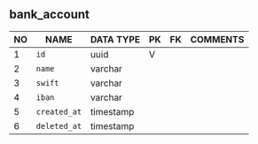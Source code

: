 
bank_account
----------------------------


NO | NAME | DATA TYPE | PK | FK | COMMENTS
---|------|-----------|----|----|-------------------
1|`id` | uuid | V |  | 
2|`name` | varchar |  |  | 
3|`swift` | varchar |  |  | 
4|`iban` | varchar |  |  | 
5|`created_at` | timestamp |  |  | 
6|`deleted_at` | timestamp |  |  | 
